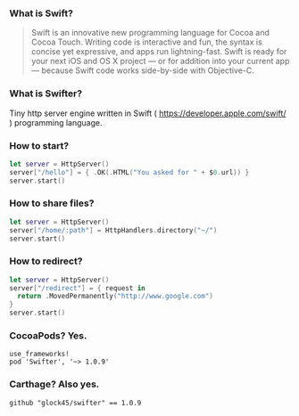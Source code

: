### What is Swift?

>Swift is an innovative new programming language for Cocoa and Cocoa Touch. Writing code is interactive and fun, the syntax is concise yet expressive, and apps run lightning-fast. Swift is ready for your next iOS and OS X project — or for addition into your current app — because Swift code works side-by-side with Objective-C.

### What is Swifter?

Tiny http server engine written in Swift ( https://developer.apple.com/swift/ ) programming language.

### How to start?
```swift
let server = HttpServer()
server["/hello"] = { .OK(.HTML("You asked for " + $0.url)) }
server.start()
```
### How to share files?
```swift
let server = HttpServer()
server["/home/:path"] = HttpHandlers.directory("~/")
server.start()
```
### How to redirect?
```swift
let server = HttpServer()
server["/redirect"] = { request in
  return .MovedPermanently("http://www.google.com")
}
server.start()
```
### CocoaPods? Yes.
```
use_frameworks!
pod 'Swifter', '~> 1.0.9'
```

### Carthage? Also yes.

```
github "glock45/swifter" == 1.0.9
```
